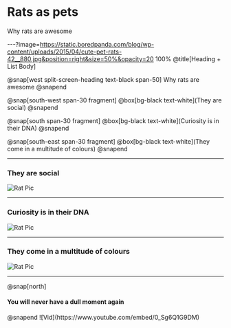 # Rats as pets

Why rats are awesome

---?image=https://static.boredpanda.com/blog/wp-content/uploads/2015/04/cute-pet-rats-42__880.jpg&position=right&size=50%&opacity=20 100%
@title[Heading + List Body]

@snap[west split-screen-heading text-black span-50]
Why rats are awesome
@snapend

@snap[south-west span-30 fragment]
@box[bg-black text-white](They are social)
@snapend

@snap[south span-30 fragment]
@box[bg-black text-white](Curiosity is in their DNA)
@snapend

@snap[south-east span-30 fragment]
@box[bg-black text-white](They come in a multitude of colours)
@snapend

---
### They are social
![Rat Pic](https://static.boredpanda.com/blog/wp-content/uploads/2015/04/cute-pet-rats-13__880.jpg)

---
### Curiosity is in their DNA

![Rat Pic](https://static.boredpanda.com/blog/wp-content/uploads/2015/04/cute-pet-rats-35__880.jpg)

---
### They come in a multitude of colours

![Rat Pic](https://static.boredpanda.com/blog/wp-content/uploads/2015/04/cute-pet-rats-42__880.jpg)

---
@snap[north]
<h4>You will never have a dull moment again</h4>
@snapend
![Vid](https://www.youtube.com/embed/0_Sg6Q1G9DM)
